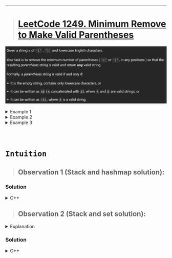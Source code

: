 
---
> # [**LeetCode 1249. Minimum Remove to Make Valid Parentheses**](https://leetcode.com/problems/minimum-remove-to-make-valid-parentheses/)

![](../Media/20241231092355.png)

<details>
<summary>Example 1</summary>

```cpp
Input: s = "lee(t(c)o)de)"
Output: "lee(t(c)o)de"
Explanation: "lee(t(co)de)" , "lee(t(c)ode)" would also be accepted.
```
</details>

<details>
<summary>Example 2</summary>

```cpp
Input: s = "a)b(c)d"
Output: "ab(c)d"
```
</details>

<details>
<summary>Example 3</summary>

```cpp
Input: s = "))(("
Output: ""
Explanation: An empty string is also valid.
```
</details>

&nbsp;

# **`Intuition`**

> ## Observation 1 (Stack and hashmap solution):

### Solution

<details>
<summary>C++</summary>

```cpp
// Time Complexity: 
// Space Complexity: O(N)
class Solution {
public:
    string minRemoveToMakeValid(string s) {
        int n = s.size();
        string result = "";
        stack<pair<char, int>> st;
        map<int, char> notIncludeIndexes;

        for (int i = 0; i < n; ++i) {
            char ch = s[i];

            if (ch == '(') {
                st.push({ch, i});
            } else if (ch == ')') {
                if (!st.empty())
                    st.pop();
                else {
                    notIncludeIndexes.insert({i, ch});
                }
            }
        }

        while (!st.empty()) {
            auto current = st.top();
            notIncludeIndexes.insert({current.second, current.first});
            st.pop();
        }

        for (int i = 0; i < n; ++i) {
            if (notIncludeIndexes[i] == s[i])
                continue;
            else
                result += s[i];
        }

        return result;
    }
};
```
</details>


> ## Observation 2 (Stack and set solution):

<details>
<summary>Explanation</summary>
1. We're taking a stack which stores the index of invalid pairs of the character ")".
2. The stack might have opening parenthesis left, which needs to be count separately. 
3. At the end, we will compare with the invalid indexes present in the **set**, and ignore them. Rest of the characters should be added to the result string.  
</details>


### Solution

<details>
<summary>C++</summary>

```cpp
class Solution {
public:
    string minRemoveToMakeValid(string s) {
        int n = s.size();

        stack<int> st;
        unordered_set<int> remove_idxs;
        string result = "";

        for (int i = 0; i < n; ++i) {
            if (s[i] == '(') {
                st.push(i);
            } else if (s[i] == ')') {
                if (st.empty()) {
                    remove_idxs.insert(i);
                } else {
                    st.pop();
                }
            }
        }

        // string with only opening parenthesis "((("
        while (!st.empty()) {
            remove_idxs.insert(st.top());
            st.pop();
        }

        for (int i = 0; i < n; ++i) {
            if (remove_idxs.find(i) != remove_idxs.end())
                continue;
            else
                result += s[i];
        }

        return result;
    }
};
```
</details>


